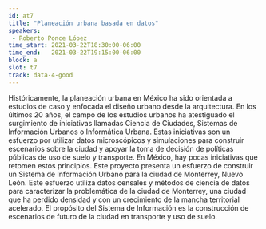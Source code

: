 ```yaml
---
id: at7
title: "Planeación urbana basada en datos"
speakers:
 - Roberto Ponce López
time_start: 2021-03-22T18:30:00-06:00
time_end:   2021-03-22T19:15:00-06:00
block: a
slot: t7
track: data-4-good
---
```


Históricamente, la planeación urbana en México ha sido orientada a estudios de caso y enfocada el diseño urbano desde la arquitectura. En los últimos 20 años, el campo de los estudios urbanos ha atestiguado el surgimiento de iniciativas llamadas Ciencia de Ciudades, Sistemas de Información Urbanos o Informática Urbana. Estas iniciativas son un esfuerzo por utilizar datos microscópicos y simulaciones para construir escenarios sobre la ciudad y apoyar la toma de decisión de políticas públicas de uso de suelo y transporte. En México, hay pocas iniciativas que retomen estos principios. Este proyecto presenta un esfuerzo de construir un Sistema de Información Urbano para la ciudad de Monterrey, Nuevo León. Este esfuerzo utiliza datos censales y métodos de ciencia de datos para caracterizar la problemática de la ciudad de Monterrey, una ciudad que ha perdido densidad y con un crecimiento de la mancha territorial acelerado. El propósito del Sistema de Información es la construcción de escenarios de futuro de la ciudad en transporte y uso de suelo.
